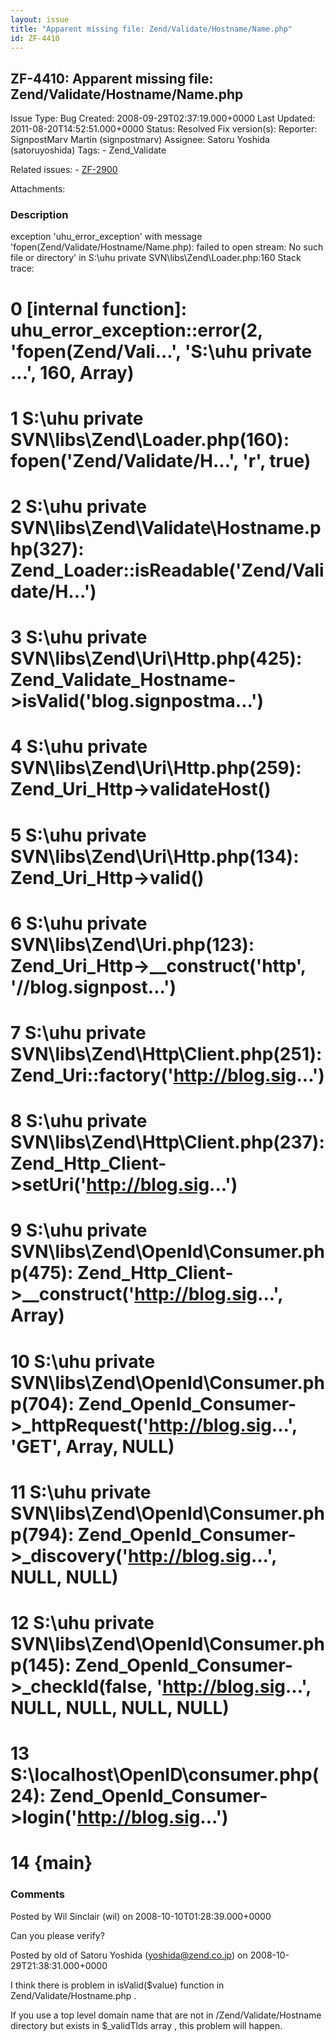 ```yaml
---
layout: issue
title: "Apparent missing file: Zend/Validate/Hostname/Name.php"
id: ZF-4410
---
```


ZF-4410: Apparent missing file: Zend/Validate/Hostname/Name.php
---------------------------------------------------------------

 Issue Type: Bug Created: 2008-09-29T02:37:19.000+0000 Last Updated: 2011-08-20T14:52:51.000+0000 Status: Resolved Fix version(s): 
 Reporter:  SignpostMarv Martin (signpostmarv)  Assignee:  Satoru Yoshida (satoruyoshida)  Tags: - Zend\_Validate
 
 Related issues: - [ZF-2900](/issues/browse/ZF-2900)
 
 Attachments: 
### Description

exception 'uhu\_error\_exception' with message 'fopen(Zend/Validate/Hostname/Name.php): failed to open stream: No such file or directory' in S:\\uhu private SVN\\libs\\Zend\\Loader.php:160 Stack trace:

0 [internal function]: uhu\_error\_exception::error(2, 'fopen(Zend/Vali...', 'S:\\uhu private ...', 160, Array)
===============================================================================================================

1 S:\\uhu private SVN\\libs\\Zend\\Loader.php(160): fopen('Zend/Validate/H...', 'r', true)
==========================================================================================

2 S:\\uhu private SVN\\libs\\Zend\\Validate\\Hostname.php(327): Zend\_Loader::isReadable('Zend/Validate/H...')
==============================================================================================================

3 S:\\uhu private SVN\\libs\\Zend\\Uri\\Http.php(425): Zend\_Validate\_Hostname->isValid('blog.signpostma...')
==============================================================================================================

4 S:\\uhu private SVN\\libs\\Zend\\Uri\\Http.php(259): Zend\_Uri\_Http->validateHost()
======================================================================================

5 S:\\uhu private SVN\\libs\\Zend\\Uri\\Http.php(134): Zend\_Uri\_Http->valid()
===============================================================================

6 S:\\uhu private SVN\\libs\\Zend\\Uri.php(123): Zend\_Uri\_Http->\_\_construct('http', '//blog.signpost...')
=============================================================================================================

7 S:\\uhu private SVN\\libs\\Zend\\Http\\Client.php(251): Zend\_Uri::factory('<http://blog.sig>...')
====================================================================================================

8 S:\\uhu private SVN\\libs\\Zend\\Http\\Client.php(237): Zend\_Http\_Client->setUri('<http://blog.sig>...')
============================================================================================================

9 S:\\uhu private SVN\\libs\\Zend\\OpenId\\Consumer.php(475): Zend\_Http\_Client->\_\_construct('<http://blog.sig>...', Array)
==============================================================================================================================

10 S:\\uhu private SVN\\libs\\Zend\\OpenId\\Consumer.php(704): Zend\_OpenId\_Consumer->\_httpRequest('<http://blog.sig>...', 'GET', Array, NULL)
================================================================================================================================================

11 S:\\uhu private SVN\\libs\\Zend\\OpenId\\Consumer.php(794): Zend\_OpenId\_Consumer->\_discovery('<http://blog.sig>...', NULL, NULL)
======================================================================================================================================

12 S:\\uhu private SVN\\libs\\Zend\\OpenId\\Consumer.php(145): Zend\_OpenId\_Consumer->\_checkId(false, '<http://blog.sig>...', NULL, NULL, NULL, NULL)
=======================================================================================================================================================

13 S:\\localhost\\OpenID\\consumer.php(24): Zend\_OpenId\_Consumer->login('<http://blog.sig>...')
=================================================================================================

14 {main}
=========

 

 

### Comments

Posted by Wil Sinclair (wil) on 2008-10-10T01:28:39.000+0000

Can you please verify?

 

 

Posted by old of Satoru Yoshida (yoshida@zend.co.jp) on 2008-10-29T21:38:31.000+0000

I think there is problem in isValid($value) function in Zend/Validate/Hostname.php .

If you use a top level domain name that are not in /Zend/Validate/Hostname directory but exists in $\_validTlds array , this problem will happen.

 

 